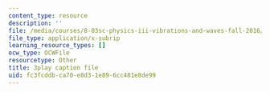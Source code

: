 ```yaml
---
content_type: resource
description: ''
file: /media/courses/8-03sc-physics-iii-vibrations-and-waves-fall-2016/fc3fcddbca70e8d31e896cc481e8de99_FCFpaKcpuXQ.srt
file_type: application/x-subrip
learning_resource_types: []
ocw_type: OCWFile
resourcetype: Other
title: 3play caption file
uid: fc3fcddb-ca70-e8d3-1e89-6cc481e8de99
---
```

